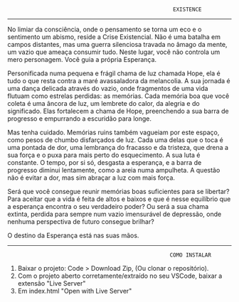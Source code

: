                                                         EXISTENCE
-----------------------------------------------------------------------------------------------------------------------------------------------------------
No limiar da consciência, onde o pensamento se torna um eco e o sentimento um abismo, reside a Crise Existencial.
Não é uma batalha em campos distantes, mas uma guerra silenciosa travada no âmago da mente, um vazio que ameaça consumir tudo.
Neste lugar, você não controla um mero personagem. Você guia a própria Esperança.

Personificada numa pequena e frágil chama de luz chamada Hope, ela é tudo o que resta contra a maré avassaladora da melancolia. 
A sua jornada é uma dança delicada através do vazio, onde fragmentos de uma vida flutuam como estrelas perdidas: as memórias.
Cada memória boa que você coleta é uma âncora de luz, um lembrete do calor, da alegria e do significado. 
Elas fortalecem a chama de Hope, preenchendo a sua barra de progresso e empurrando a escuridão para longe.

Mas tenha cuidado. Memórias ruins também vagueiam por este espaço, como pesos de chumbo disfarçados de luz. 
Cada uma delas que o toca é uma pontada de dor, uma lembrança do fracasso e da tristeza, que drena a sua força e o puxa para mais perto do esquecimento.
A sua luta é constante. O tempo, por si só, desgasta a esperança, e a barra de progresso diminui lentamente, como a areia numa ampulheta. 
A questão não é evitar a dor, mas sim abraçar a luz com mais força.

Será que você consegue reunir memórias boas suficientes para se libertar? 
Para aceitar que a vida é feita de altos e baixos e que é nesse equilíbrio que a esperança encontra o seu verdadeiro poder? 
Ou será a sua chama extinta, perdida para sempre num vazio imensurável de depressão, onde nenhuma perspectiva de futuro consegue brilhar?

O destino da Esperança está nas suas mãos.

-----------------------------------------------------------------------------------------------------------------------------------------------------------
                                                       COMO INSTALAR
                                                              
1. Baixar o projeto: Code > Download Zip, (Ou clonar o repositório).
2. Com o projeto aberto corretamente/extraído no seu VSCode, baixar a extensão "Live Server"
3. Em index.html "Open with Live Server"
